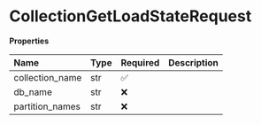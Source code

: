 # CollectionGetLoadStateRequest

**Properties**

| Name            | Type | Required | Description |
| :-------------- | :--- | :------- | :---------- |
| collection_name | str  | ✅       |             |
| db_name         | str  | ❌       |             |
| partition_names | str  | ❌       |             |

<!-- This file was generated by liblab | https://liblab.com/ -->
